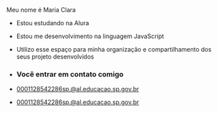 
Meu nome é Maria Clara 


- Estou estudando na Alura
- Estou me desenvolvimento na linguagem JavaScript
- Utilizo esse espaço para minha organizaçâo e compartilhamento dos seus projeto desenvolvidos

- ### Você entrar em contato comigo

- 0001128542286sp.@al.educacao.sp.gov.br
- 0001128542286sp.@al.educacao.sp.gov.br
